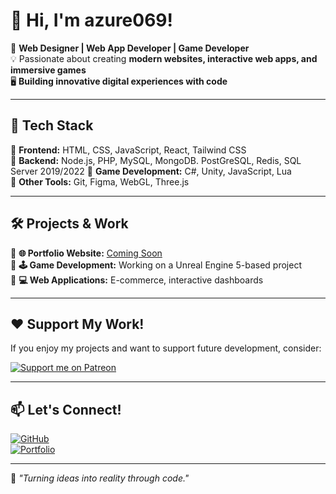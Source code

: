 # 👋 Hi, I'm azure069!

🎨 **Web Designer | Web App Developer | Game Developer**  
💡 Passionate about creating **modern websites, interactive web apps, and immersive games**  
🖥️ **Building innovative digital experiences with code**  

---

## 🚀 **Tech Stack**
🔹 **Frontend:** HTML, CSS, JavaScript, React, Tailwind CSS  
🔹 **Backend:** Node.js, PHP, MySQL, MongoDB. PostGreSQL, Redis, SQL Server 2019/2022 
🔹 **Game Development:** C#, Unity, JavaScript, Lua  
🔹 **Other Tools:** Git, Figma, WebGL, Three.js

---

## 🛠️ **Projects & Work**
🔹 **🌐 Portfolio Website:** [Coming Soon](#)  
🔹 **🕹️ Game Development:** Working on a Unreal Engine 5-based project  
🔹 **💻 Web Applications:** E-commerce, interactive dashboards  

---

## ❤️ **Support My Work!**
If you enjoy my projects and want to support future development, consider:  

[![Support me on Patreon](https://img.shields.io/badge/Support-Patreon-orange.svg)](https://www.patreon.com/Azure069)

---

## 📫 **Let's Connect!**
[![GitHub](https://img.shields.io/badge/GitHub-Profile-blue?logo=github)](https://github.com/azure069)   
[![Portfolio](https://img.shields.io/badge/Portfolio-Website-black?logo=web)](#)  

---

🚀 _"Turning ideas into reality through code."_  
